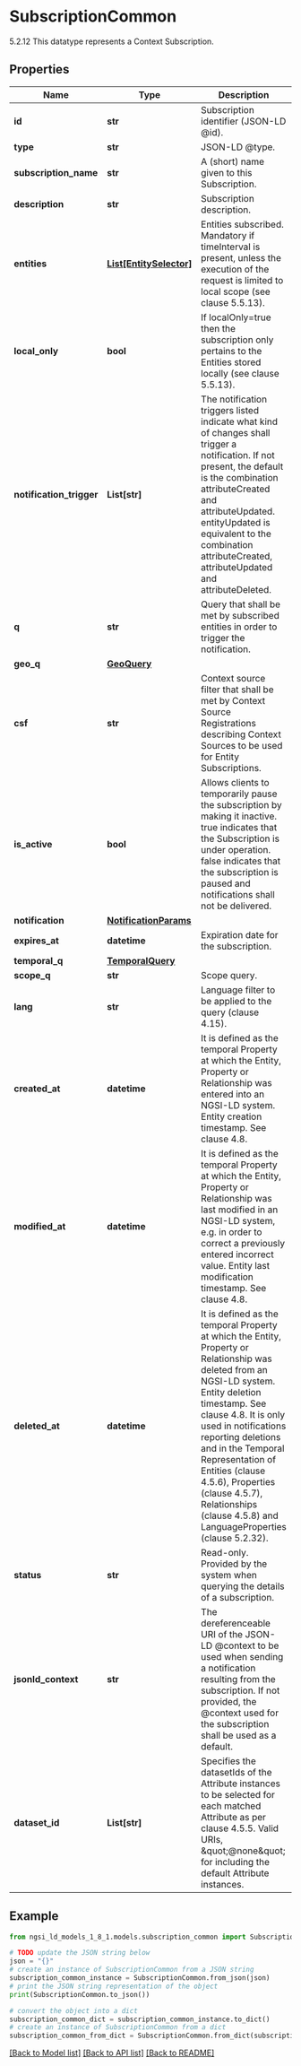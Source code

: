 # SubscriptionCommon

5.2.12 This datatype represents a Context Subscription. 

## Properties

Name | Type | Description | Notes
------------ | ------------- | ------------- | -------------
**id** | **str** | Subscription identifier (JSON-LD @id).  | [optional] 
**type** | **str** | JSON-LD @type.  | [optional] 
**subscription_name** | **str** | A (short) name given to this Subscription.  | [optional] 
**description** | **str** | Subscription description.  | [optional] 
**entities** | [**List[EntitySelector]**](EntitySelector.md) | Entities subscribed.  Mandatory if timeInterval is present, unless the execution of the request  is limited to local scope (see clause 5.5.13).  | [optional] 
**local_only** | **bool** | If localOnly&#x3D;true then the subscription only pertains to the Entities  stored locally (see clause 5.5.13).  | [optional] 
**notification_trigger** | **List[str]** | The notification triggers listed indicate what kind of changes shall trigger a notification. If not present, the default is the combination attributeCreated and attributeUpdated. entityUpdated is equivalent to the combination attributeCreated, attributeUpdated and attributeDeleted.  | [optional] 
**q** | **str** | Query that shall be met by subscribed entities in order to trigger the notification.  | [optional] 
**geo_q** | [**GeoQuery**](GeoQuery.md) |  | [optional] 
**csf** | **str** | Context source filter that shall be met by Context Source Registrations describing Context Sources to be used for Entity Subscriptions.  | [optional] 
**is_active** | **bool** | Allows clients to temporarily pause the subscription by making it inactive. true indicates that the Subscription is under operation. false indicates that the subscription is paused and notifications shall not be delivered.  | [optional] [default to True]
**notification** | [**NotificationParams**](NotificationParams.md) |  | [optional] 
**expires_at** | **datetime** | Expiration date for the subscription.  | [optional] 
**temporal_q** | [**TemporalQuery**](TemporalQuery.md) |  | [optional] 
**scope_q** | **str** | Scope query.  | [optional] 
**lang** | **str** | Language filter to be applied to the query (clause 4.15).  | [optional] 
**created_at** | **datetime** | It is defined as the temporal Property at which the Entity, Property or Relationship was entered into an NGSI-LD system.  Entity creation timestamp. See clause 4.8.  | [optional] 
**modified_at** | **datetime** | It is defined as the temporal Property at which the Entity, Property or Relationship was last modified in an NGSI-LD system, e.g. in order to correct a previously entered incorrect value.  Entity last modification timestamp. See clause 4.8.  | [optional] 
**deleted_at** | **datetime** | It is defined as the temporal Property at which the Entity, Property or Relationship was deleted from an NGSI-LD system.  Entity deletion timestamp. See clause 4.8. It is only used in notifications reporting deletions and in the Temporal Representation of Entities (clause 4.5.6), Properties (clause 4.5.7), Relationships (clause 4.5.8) and LanguageProperties (clause 5.2.32).  | [optional] 
**status** | **str** | Read-only. Provided by the system when querying the details of a subscription.  | [optional] [readonly] 
**jsonld_context** | **str** | The dereferenceable URI of the JSON-LD @context to be used when sending  a notification resulting from the subscription. If not provided, the @context used for the subscription shall be used as a default.  | [optional] 
**dataset_id** | **List[str]** | Specifies the datasetIds of the Attribute instances to be selected for each  matched Attribute as per clause 4.5.5. Valid URIs, \&quot;@none\&quot; for including the  default Attribute instances.  | [optional] 

## Example

```python
from ngsi_ld_models_1_8_1.models.subscription_common import SubscriptionCommon

# TODO update the JSON string below
json = "{}"
# create an instance of SubscriptionCommon from a JSON string
subscription_common_instance = SubscriptionCommon.from_json(json)
# print the JSON string representation of the object
print(SubscriptionCommon.to_json())

# convert the object into a dict
subscription_common_dict = subscription_common_instance.to_dict()
# create an instance of SubscriptionCommon from a dict
subscription_common_from_dict = SubscriptionCommon.from_dict(subscription_common_dict)
```
[[Back to Model list]](../README.md#documentation-for-models) [[Back to API list]](../README.md#documentation-for-api-endpoints) [[Back to README]](../README.md)


